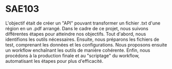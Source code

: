 # SAE103

L'objectif était de créer un "API" pouvant transformer un fichier .txt d'une région en un .pdf arrangé. Dans le cadre de ce projet, nous suivons différentes étapes pour atteindre nos objectifs. Tout d'abord, nous identifions les outils nécessaires. Ensuite, nous préparons les fichiers de test, comprenant les données et les configurations. Nous proposons ensuite un workflow enchaînant les outils de manière cohérente. Enfin, nous procédons à la production finale et au "scriptage" du workflow, automatisant les étapes pour plus d'efficacité.
